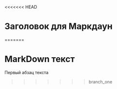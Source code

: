 <<<<<<< HEAD
# Заголовок для Маркдаун
=======
# MarkDown  текст
Первый абзац текста
>>>>>>> branch_one
